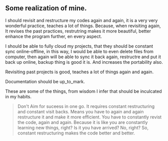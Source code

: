 ## Some realization of mine.
I should revisit and restructure my codes again and again,
it is a very very wonderful practice,
teaches a lot of things.
Because, when revisiting again,
It revises the past practices,
restrutring makes it more beautiful,
better enhance the program further,
en every aspect.

I should be able to fully cloud my projects,
that they should be constant sync online-offline,
in this way, I would be able to even delete files from computer,
then again will be able to sync it back again,
restructre and put it back up online,
backup thing is good it is.
And increases the portability also.

Revisiting past projects is good,
teaches a lot of things again and again.

Documentation should be up_to_mark.

These are some of the things, from wisdom I infer that should be inculcated in my habits.

> Don't Aim for suceess in one go.
> It requires constant restructuring and constant visit backs.
> Means you have to again and again restructure it and make it more efficient.
> You have to constantly revist the code, again and again.
> Because it is like you are constantly learning new things, right?
> Is it you have arrived? No, right?
> So, constant restructuring makes the code better and better.
